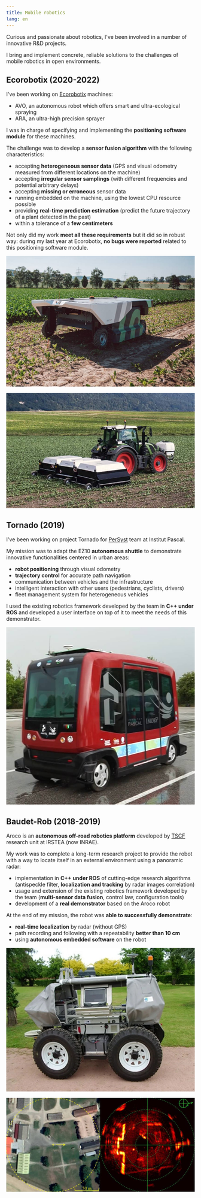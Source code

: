 ```yaml
---
title: Mobile robotics
lang: en
---
```


Curious and passionate about robotics,
I've been involved in a number of innovative R&D projects.

I bring and implement concrete, reliable solutions
to the challenges of mobile robotics in open environments.

## Ecorobotix (2020-2022)

I've been working on [Ecorobotix](https://ecorobotix.com/en/) machines:

* AVO, an autonomous robot which offers smart and ultra-ecological spraying
* ARA, an ultra-high precision sprayer

I was in charge of specifying and implementing the __positioning software module__ for these machines.

The challenge was to develop a __sensor fusion algorithm__ with the following characteristics:

* accepting __heterogeneous sensor data__ (GPS and visual odometry measured from different locations on the machine)
* accepting __irregular sensor samplings__ (with different frequencies and potential arbitrary delays)
* accepting __missing or erroneous__ sensor data
* running embedded on the machine, using the lowest CPU resource possible
* providing __real-time prediction estimation__ (predict the future trajectory of a plant detected in the past)
* within a tolerance of a __few centimeters__

Not only did my work __meet all these requirements__ but it did so in robust way:
during my last year at Ecorobotix, __no bugs were reported__ related to this positioning software module.

![AVO autonomous robot ([source](https://ecorobotix.com/fr/avo/))](images/avo.jpg)

![ARA ultra-high precision sprayer ([source](https://ecorobotix.com/fr/ara/))](images/ara.jpg)

## Tornado (2019)

I've been working on project Tornado for
[PerSyst](http://www.institutpascal.uca.fr/index.php/en/persyst) team at Institut Pascal.

My mission was to adapt the EZ10 __autonomous shuttle__
to demonstrate innovative functionalities centered in urban areas:

* __robot positioning__ through visual odometry
* __trajectory control__ for accurate path navigation
* communication between vehicles and the infrastructure
* intelligent interaction with other users (pedestrians, cyclists, drivers)
* fleet management system for heterogeneous vehicles

I used the existing robotics framework developed by the team in __C++ under ROS__
and developed a user interface on top of it to meet the needs of this demonstrator.

![EZ10 autonomous shuttle](images/ez10.jpg)

## Baudet-Rob (2018-2019)

Aroco is an __autonomous off-road robotics platform__
developed by [TSCF](https://tscf.clermont.hub.inrae.fr/) research unit at IRSTEA (now INRAE).

My work was to complete a long-term research project to provide the robot
with a way to locate itself in an external environment using a panoramic radar:

* implementation in __C++ under ROS__ of cutting-edge research algorithms
(antispeckle filter, __localization and tracking__ by radar images correlation)
* usage and extension of the existing robotics framework developed by the team
(__multi-sensor data fusion__, control law, configuration tools)
* development of a __real demonstrator__ based on the Aroco robot

At the end of my mission, the robot was __able to successfully demonstrate__:

* __real-time localization__ by radar (without GPS)
* path recording and following with a repeatability __better than 10 cm__
* using __autonomous embedded software__ on the robot

![Aroco autonomous robot ([source](https://www.agrotechnopole.fr/nos-moyens/robotique-agricole-et-mobilite-off-road/))](images/aroco.jpg)

![Satellite view on the left / radar map on the right (images taken from the [conference paper](https://www.researchgate.net/publication/336133596_Robot_Localization_and_Navigation_with_a_Ground-_Based_Microwave_Radar))](images/radar_map.jpg)
